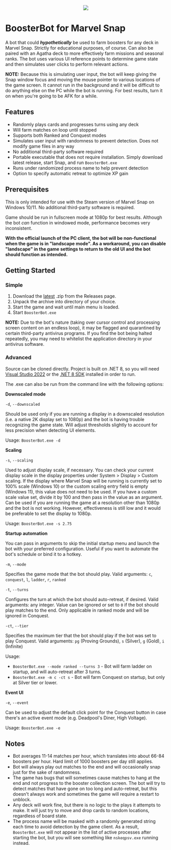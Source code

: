 <p align="center">
 <img src="https://github.com/little-fort/booster-bot/assets/39720285/3fd898fc-9f52-4e6c-8045-ffd6ee7ae456" />
</p>

# BoosterBot for Marvel Snap
A bot that could ***hypothetically*** be used to farm boosters for any deck in Marvel Snap. Strictly for educational purposes, of course. Can also be paired with an Agatha deck to more effectively farm missions and seasonal ranks. The bot uses various UI reference points to determine game state and then simulates user clicks to perform relevant actions.

**NOTE:** Because this is simulating user input, the bot will keep giving the Snap window focus and moving the mouse pointer to various locations of the game screen. It cannot run in the background and it will be difficult to do anything else on the PC while the bot is running. For best results, turn it on when you're going to be AFK for a while.

## Features

- Randomly plays cards and progresses turns using any deck
- Will farm matches on loop until stopped
- Supports both Ranked and Conquest modes
- Simulates user input with randomness to prevent detection. Does not modify game files in any way
- No additional third-party software required 
- Portable executable that does not require installation. Simply download latest release, start Snap, and run `BoosterBot.exe`
- Runs under randomized process name to help prevent detection
- Option to specify automatic retreat to optimize XP gain

## Prerequisites

This is only intended for use with the Steam version of Marvel Snap on Windows 10/11. No additional third-party software is required.

Game should be run in fullscreen mode at 1080p for best results. Although the bot *can* function in windowed mode, performance becomes very inconsistent. 

**With the official launch of the PC client, the bot will be non-functional when the game is in "landscape mode". As a workaround, you can disable "landscape" in the game settings to return to the old UI and the bot should function as intended.**

## Getting Started

### Simple

1. Download the [latest](https://github.com/little-fort/booster-bot/releases/latest) .zip from the Releases page.
2. Unpack the archive into directory of your choice. 
3. Start the game and wait until main menu is loaded.
4. Start `BoosterBot.exe`

**NOTE:** Due to the bot's nature (taking over cursor control and processing screen content on an endless loop), it may be flagged and quarantined by certain third-party antivirus programs. If you find the bot being halted repeatedly, you may need to whitelist the application directory in your antivirus software.

### Advanced

Source can be cloned directly. Project is built on .NET 8, so you will need [Visual Studio 2022](https://visualstudio.microsoft.com/downloads/) or the [.NET 8 SDK](https://dotnet.microsoft.com/en-us/download/dotnet/8.0) installed in order to run.

The .exe can also be run from the command line with the following options:

**Downscaled mode**

`-d`, `--downscaled`

Should be used only if you are running a display in a downscaled resolution (i.e. a native 2K display set to 1080p) and the bot is having trouble recognizing the game state. Will adjust thresholds slightly to account for less precision when detecting UI elements.

Usage: `BoosterBot.exe -d`

**Scaling** 

`-s`, `--scaling`

Used to adjust display scale, if necessary. You can check your current display scale in the display properties under System > Display > Custom scaling. If the display where Marvel Snap will be running is currently set to 100% scale (Windows 10) or the custom scaling entry field is empty (Windows 11), this value does not need to be used. If you have a custom scale value set, divide it by 100 and then pass in the value as an argument. Can be used if you are running the game at a resolution other than 1080p and the bot is not working. However, effectiveness is still low and it would be preferable to set the display to 1080p.

Usage: `BoosterBot.exe -s 2.75`

**Startup automation**

You can pass in arguments to skip the initial startup menu and launch the bot with your preferred configuration. Useful if you want to automate the bot's schedule or bind it to a hotkey.

`-m`, `--mode`

Specifies the game mode that the bot should play. Valid arguments: `c`, `conquest`, `l`, `ladder`, `r`, `ranked`

`-t`, `--turns`

Configures the turn at which the bot should auto-retreat, if desired. Valid arguments: any integer. Value can be ignored or set to `0` if the bot should play matches to the end. Only applicable in ranked mode and will be ignored in Conquest.

`-ct`, `--tier`

Specifies the maximum tier that the bot should play if the bot was set to play Conquest. Valid arguments: `pg` (Proving Grounds), `s` (Silver), `g` (Gold), `i` (Infinite)

Usage:
- `BoosterBot.exe --mode ranked --turns 3` - Bot will farm ladder on startup, and will auto-retreat after 3 turns.
- `BoosterBot.exe -m c -ct s` - Bot will farm Conquest on startup, but only at Silver tier or lower.

**Event UI** 

`-e`, `--event`

Can be used to adjust the default click point for the Conquest button in case there's an active event mode (e.g. Deadpool's Diner, High Voltage).

Usage: `BoosterBot.exe -e`

## Notes

- Bot averages 11-14 matches per hour, which translates into about 66-84 boosters per hour. Hard limit of 1000 boosters per day still applies.
- Bot will always play out matches to the end and will occasionally snap just for the sake of randomness.
- The game has bugs that will sometimes cause matches to hang at the end and not progress to the booster collection screen. The bot will try to detect matches that have gone on too long and auto-retreat, but this doesn't always work and sometimes the game will require a restart to unblock.
- Any deck will work fine, but there is no logic to the plays it attempts to make. It will just try to move and drop cards to random locations, regardless of board state.
- The process name will be masked with a randomly generated string each time to avoid detection by the game client. As a result, `BoosterBot.exe` will not appear in the list of active processes after starting the bot, but you will see something like `nskeqpsv.exe` running instead.

